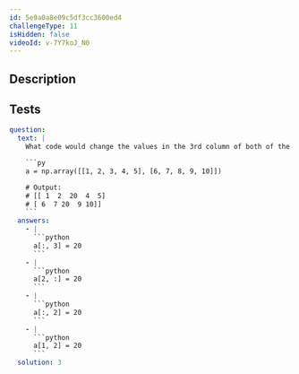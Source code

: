 ```yaml
---
id: 5e9a0a8e09c5df3cc3600ed4
challengeType: 11
isHidden: false
videoId: v-7Y7koJ_N0
---
```


## Description

<section id='description'>
</section>

## Tests

<section id='tests'>

````yml
question:
  text: |
    What code would change the values in the 3rd column of both of the following Numpy arrays to 20?

    ```py
    a = np.array([[1, 2, 3, 4, 5], [6, 7, 8, 9, 10]])

    # Output:
    # [[ 1  2  20  4  5]
    # [ 6  7 20  9 10]]
    ```
  answers:
    - |
      ```python
      a[:, 3] = 20
      ```
    - |
      ```python
      a[2, :] = 20
      ```
    - |
      ```python
      a[:, 2] = 20
      ```
    - |
      ```python
      a[1, 2] = 20
      ```
  solution: 3
````

</section>
